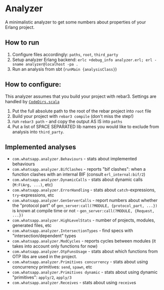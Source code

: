 # Analyzer

A minimalistic analyzer to get some numbers about properties of your Erlang 
project.

## How to run

1. Configure files accordingly: `paths`, `root`, `third_party`
2. Setup analyzer Erlang backend: 
   `erlc +debug_info analyzer.erl; erl -sname analyzer@localhost -pa .`
3. Run an analysis from sbt (`runMain {analysisClass}`)

## How to configure:

This analyzer assumes that you build your project with rebar3.
Settings are handled by [`CodeDirs.scala`](src/main/scala/com/whatsapp/analyzer/CodeDirs.scala) 

1. Put the full absolute path to the root of the rebar project into `root` file
2. Build your project with `rebar3 compile` (don't miss the step!)
3. run `rebar3 path` - and copy the output AS IS into `paths`
4. Put a list of SPACE SEPARATED lib names you would like to exclude from analysis
   into `third_party`.

## Implemented analyses

- `com.whatsapp.analyzer.Behaviours` - stats about implemented behaviours
- `com.whatsapp.analyzer.BifClashes` - reports "bif clashes": when a function
   clashes with an internal BIF (consult `erl_internal:bif/2`)
- `com.whatsapp.analyzer.DynamicCalls` - stats about dynamic calls
   (`M:F(Arg, ...)`, etc)
- `com.whatsapp.analyzer.ErrorHandling` - stats about `catch`-expressions,
   `try`-expressions, etc
- `com.whatsapp.analyzer.GenServerCalls` - report numbers about whether
   the "protocol part" of `gen_server:call(?MODULE, {protocol_part, ...})` 
   is known at compile time or not -  `gen_server:call(?MODULE, {Request, ...})`
- `com.whatsapp.analyzer.HighLevelStats` - number of projects, modules,
   generated files, etc
- `com.whatsapp.analyzer.IntersectionTypes` - find specs with 
   "intersection/dependent" types
- `com.whatsapp.analyzer.ModCycles` - reports cycles between modules 
   (it takes into account only functions for now)
- `com.whatsapp.analyzer.OtpFunsUsage` - stats about which functions from
OTP libs are used in the project.
- `com.whatsapp.analyzer.Primitives concurrency` - stats about using
   concurrency primitives: `send`, `spawn`, etc
- `com.whatsapp.analyzer.Primitives dynamic` - stats about using
   dynamic "primitives": `apply/2`, `apply/3`
- `com.whatsapp.analyzer.Receives` - stats about using `receive`s
